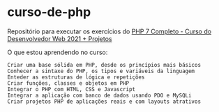 # curso-de-php

Repositório para executar os exercícios do <a href="https://www.udemy.com/share/101qH03@YVH0o-G1ty6L84QGqxIW6bsuhe3H4w79c7cS37hROK8mz7Ml7UrZ_M8FPQ7DiTrT/">PHP 7 Completo - Curso do Desenvolvedor Web 2021 + Projetos</a>

 
O que estou aprendendo no curso:

    Criar uma base sólida em PHP, desde os princípios mais básicos
    Conhecer a sintaxe do PHP, os tipos e variáveis da linguagem
    Enteder as estruturas de lógica e repetições
    Criar funções, classes e objetos em PHP
    Integrar o PHP com HTML, CSS e Javascript
    Integrar a aplicação com banco de dados usando PDO e MySQLi
    Criar projetos PHP de aplicações reais e com layouts atrativos

